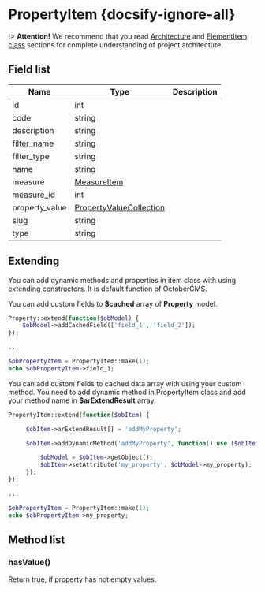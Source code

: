 # PropertyItem {docsify-ignore-all}

!> **Attention!**  We recommend that you read [Architecture](home.md#architecture) and [ElementItem class](item-class/item-class.md) sections for complete understanding of  project architecture.

## Field list

|  Name | Type | Description |
|-------|------|--------|
|id|int|
|code|string|
|description|string|
|filter_name|string|
|filter_type|string|
|name|string|
|measure|[MeasureItem](modules/measure/item/item.md)|
|measure_id|int|
|property_value|[PropertyValueCollection](modules/property-value/collection/collection.md)|
|slug|string|
|type|string|

## Extending

You can add dynamic methods and properties in item class with using [extending constructors](http://octobercms.com/docs/services/behaviors#constructor-extension).
It is default function of OctoberCMS.

You can add custom fields to **$cached** array of **Property** model.
```php
Property::extend(function($obModel) {
    $obModel->addCachedField(['field_1', 'field_2']);
});

...

$obPropertyItem = PropertyItem::make(1);
echo $obPropertyItem->field_1;
```

You can add custom fields to cached data array with using your custom method.
You need to add dynamic method in PropertyItem class and add your method name in **$arExtendResult** array.
```php
PropertyItem::extend(function($obItem) {

     $obItem->arExtendResult[] = 'addMyProperty';

     $obItem->addDynamicMethod('addMyProperty', function() use ($obItem) {

         $obModel = $obItem->getObject();
         $obItem->setAttribute('my_property', $obModel->my_property);
     });
});

...

$obPropertyItem = PropertyItem::make(1);
echo $obPropertyItem->my_property;
```

## Method list

### hasValue()

Return true, if property has not empty values.